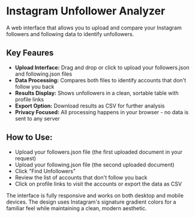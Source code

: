 # **Instagram Unfollower Analyzer**
A web interface that allows you to upload and compare your Instagram followers and following data to identify unfollowers. 

## Key Feaures

* **Upload Interface:** Drag and drop or click to upload your followers.json and following.json files
* **Data Processing:** Compares both files to identify accounts that don't follow you back
* **Results Display:** Shows unfollowers in a clean, sortable table with profile links
* **Export Option:** Download results as CSV for further analysis
* **Privacy Focused:** All processing happens in your browser - no data is sent to any server

## How to Use:

* Upload your followers.json file (the first uploaded document in your request)
* Upload your following.json file (the second uploaded document)
* Click "Find Unfollowers"
* Review the list of accounts that don't follow you back
* Click on profile links to visit the accounts or export the data as CSV

The interface is fully responsive and works on both desktop and mobile devices. The design uses Instagram's signature gradient colors for a familiar feel while maintaining a clean, modern aesthetic.
